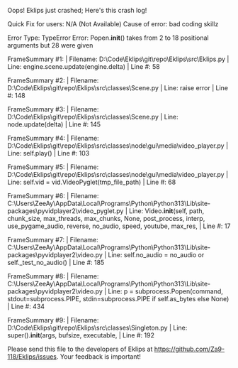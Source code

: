 Oops! Eklips just crashed;
Here's this crash log!

Quick Fix for users: N/A (Not Available)
Cause of error: bad coding skillz

Error Type: TypeError
Error: Popen.__init__() takes from 2 to 18 positional arguments but 28 were given

FrameSummary #1:
  | Filename: D:\Code\Eklips\git\repo\Eklips\src\Eklips.py
  | Line: engine.scene.update(engine.delta)
  | Line #: 58

FrameSummary #2:
  | Filename: D:\Code\Eklips\git\repo\Eklips\src\classes\Scene.py
  | Line: raise error
  | Line #: 148

FrameSummary #3:
  | Filename: D:\Code\Eklips\git\repo\Eklips\src\classes\Scene.py
  | Line: node.update(delta)
  | Line #: 145

FrameSummary #4:
  | Filename: D:\Code\Eklips\git\repo\Eklips\src\classes\node\gui\media\video_player.py
  | Line: self.play()
  | Line #: 103

FrameSummary #5:
  | Filename: D:\Code\Eklips\git\repo\Eklips\src\classes\node\gui\media\video_player.py
  | Line: self.vid        = vid.VideoPyglet(tmp_file_path)
  | Line #: 68

FrameSummary #6:
  | Filename: C:\Users\ZeeAy\AppData\Local\Programs\Python\Python313\Lib\site-packages\pyvidplayer2\video_pyglet.py
  | Line: Video.__init__(self, path, chunk_size, max_threads, max_chunks, None, post_process, interp, use_pygame_audio, reverse, no_audio, speed, youtube, max_res,
  | Line #: 17

FrameSummary #7:
  | Filename: C:\Users\ZeeAy\AppData\Local\Programs\Python\Python313\Lib\site-packages\pyvidplayer2\video.py
  | Line: self.no_audio = no_audio or self._test_no_audio()
  | Line #: 185

FrameSummary #8:
  | Filename: C:\Users\ZeeAy\AppData\Local\Programs\Python\Python313\Lib\site-packages\pyvidplayer2\video.py
  | Line: p = subprocess.Popen(command, stdout=subprocess.PIPE, stdin=subprocess.PIPE if self.as_bytes else None)
  | Line #: 434

FrameSummary #9:
  | Filename: D:\Code\Eklips\git\repo\Eklips\src\classes\Singleton.py
  | Line: super().__init__(args, bufsize, executable,
  | Line #: 192


Please send this file to the developers of Eklips at https://github.com/Za9-118/Eklips/issues. 
Your feedback is important!